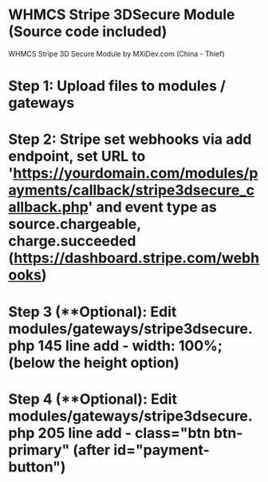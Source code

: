 # WHMCS Stripe 3DSecure Module (Source code included)

WHMCS Stripe 3D Secure Module by MXiDev.com (China - Thief)

# Step 1: Upload files to modules / gateways
# Step 2: Stripe set webhooks via add endpoint, set URL to 'https://yourdomain.com/modules/payments/callback/stripe3dsecure_callback.php' and event type as source.chargeable, charge.succeeded (https://dashboard.stripe.com/webhooks)
# Step 3 (**Optional): Edit modules/gateways/stripe3dsecure.php 145 line add - width: 100%; (below the height option)
# Step 4 (**Optional): Edit modules/gateways/stripe3dsecure.php 205 line add - class="btn btn-primary" (after id="payment-button")
